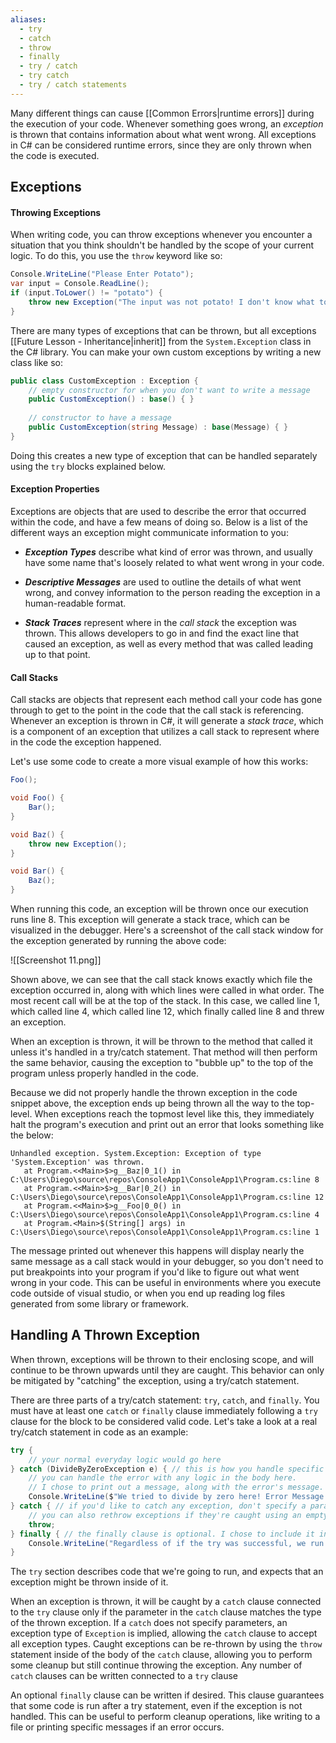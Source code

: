 ```yaml
---
aliases:
  - try
  - catch
  - throw
  - finally
  - try / catch
  - try catch
  - try / catch statements
---
```

Many different things can cause [[Common Errors|runtime errors]] during the execution of your code. Whenever something goes wrong, an *exception* is thrown that contains information about what went wrong. All exceptions in C# can be considered runtime errors, since they are only thrown when the code is executed.

## Exceptions

#### Throwing Exceptions

When writing code, you can throw exceptions whenever you encounter a situation that you think shouldn't be handled by the scope of your current logic. To do this, you use the `throw` keyword like so:

```cs
Console.WriteLine("Please Enter Potato");
var input = Console.ReadLine();
if (input.ToLower() != "potato") {
	throw new Exception("The input was not potato! I don't know what to do!");
}
```

There are many types of exceptions that can be thrown, but all exceptions [[Future Lesson - Inheritance|inherit]] from the `System.Exception` class in the C# library. You can make your own custom exceptions by writing a new class like so:

```cs
public class CustomException : Exception {
    // empty constructor for when you don't want to write a message
    public CustomException() : base() { }
	
    // constructor to have a message
    public CustomException(string Message) : base(Message) { }
}
```

Doing this creates a new type of exception that can be handled separately using the `try` blocks explained below.

#### Exception Properties

Exceptions are objects that are used to describe the error that occurred within the code, and have a few means of doing so. Below is a list of the different ways an exception might communicate information to you:

- ***Exception Types*** describe what kind of error was thrown, and usually have some name that's loosely related to what went wrong in your code.

- ***Descriptive Messages*** are used to outline the details of what went wrong, and convey information to the person reading the exception in a human-readable format.

- ***Stack Traces*** represent where in the *call stack* the exception was thrown. This allows developers to go in and find the exact line that caused an exception, as well as every method that was called leading up to that point.
#### Call Stacks

Call stacks are objects that represent each method call your code has gone through to get to the point in the code that the call stack is referencing. Whenever an exception is thrown in C#, it will generate a *stack trace*, which is a component of an exception that utilizes a call stack to represent where in the code the exception happened.

Let's use some code to create a more visual example of how this works:

```cs
Foo();

void Foo() {
    Bar();
}

void Baz() {
    throw new Exception();
}

void Bar() {
    Baz();
}
```

When running this code, an exception will be thrown once our execution runs line 8. This exception will generate a stack trace, which can be visualized in the debugger. Here's a screenshot of the call stack window for the exception generated by running the above code:

![[Screenshot 11.png]]

Shown above, we can see that the call stack knows exactly which file the exception occurred in, along with which lines were called in what order. The most recent call will be at the top of the stack. In this case, we called line 1, which called line 4, which called line 12, which finally called line 8 and threw an exception.

When an exception is thrown, it will be thrown to the method that called it unless it's handled in a try/catch statement. That method will then perform the same behavior, causing the exception to "bubble up" to the top of the program unless properly handled in the code.

Because we did not properly handle the thrown exception in the code snippet above, the exception ends up being thrown all the way to the top-level. When exceptions reach the topmost level like this, they immediately halt the program's execution and print out an error that looks something like the below:

```
Unhandled exception. System.Exception: Exception of type 'System.Exception' was thrown.
   at Program.<<Main>$>g__Baz|0_1() in C:\Users\Diego\source\repos\ConsoleApp1\ConsoleApp1\Program.cs:line 8
   at Program.<<Main>$>g__Bar|0_2() in C:\Users\Diego\source\repos\ConsoleApp1\ConsoleApp1\Program.cs:line 12
   at Program.<<Main>$>g__Foo|0_0() in C:\Users\Diego\source\repos\ConsoleApp1\ConsoleApp1\Program.cs:line 4
   at Program.<Main>$(String[] args) in C:\Users\Diego\source\repos\ConsoleApp1\ConsoleApp1\Program.cs:line 1
```

The message printed out whenever this happens will display nearly the same message as a call stack would in your debugger, so you don't need to put breakpoints into your program if you'd like to figure out what went wrong in your code. This can be useful in environments where you execute code outside of visual studio, or when you end up reading log files generated from some library or framework.

## Handling A Thrown Exception

When thrown, exceptions will be thrown to their enclosing scope, and will continue to be thrown upwards until they are caught.  This behavior can only be mitigated by "catching" the exception, using a try/catch statement.

There are three parts of a try/catch statement: `try`, `catch`, and `finally`. You must have at least one `catch` or `finally` clause immediately following a `try` clause for the block to be considered valid code. Let's take a look at a real try/catch statement in code as an example:

```cs
try {
	// your normal everyday logic would go here
} catch (DivideByZeroException e) { // this is how you handle specific error types
	// you can handle the error with any logic in the body here.
	// I chose to print out a message, along with the error's message.
	Console.WriteLine($"We tried to divide by zero here! Error Message: {e.Message}");
} catch { // if you'd like to catch any exception, don't specify a parameter
	// you can also rethrow exceptions if they're caught using an empty throw keyword
	throw;
} finally { // the finally clause is optional. I chose to include it in the block.
	Console.WriteLine("Regardless of if the try was successful, we run this.");
}
```

The `try` section describes code that we're going to run, and expects that an exception might be thrown inside of it. 

When an exception is thrown, it will be caught by a `catch` clause connected to the `try` clause only if the parameter in the `catch` clause matches the type of the thrown exception. If a `catch` does not specify parameters, an exception type of `Exception` is implied, allowing the `catch` clause to accept all exception types. Caught exceptions can be re-thrown by using the `throw` statement inside of the body of the `catch` clause, allowing you to perform some cleanup but still continue throwing the exception. Any number of `catch` clauses can be written connected to a `try` clause

An optional `finally` clause can be written if desired. This clause guarantees that some code is run after a try statement, even if the exception is not handled. This can be useful to perform cleanup operations, like writing to a file or printing specific messages if an error occurs.